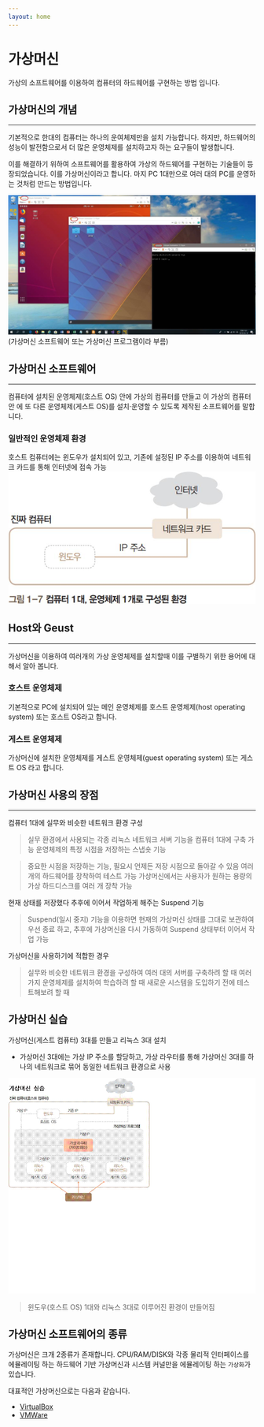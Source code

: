 ```yaml
---
layout: home
---
```

# 가상머신
가상의 소프트웨어를 이용하여 컴퓨터의 하드웨어를 구현하는 방법 입니다.



## 가상머신의 개념
---
기본적으로 한대의 컴퓨터는 하나의 운여체제만을 설치 가능합니다. 하지만, 하드웨어의 성능이 발전함으로서 더 많은 운영체제를 설치하고자 하는 요구들이 발생합니다.  

이를 해결하기 위하여 소프트웨어를 활용하여 가상의 하드웨어를 구현하는 기술들이 등장되었습니다. 이를 가상머신이라고 합니다. 마지 PC 1대만으로 여러 대의 PC를 운영하는 것처럼 만드는 방법입니다.

![img](../img/clip_image027.jpg)(가상머신 소프트웨어 또는 가상머신 프로그램이라 부름)



## 가상머신 소프트웨어
---
컴퓨터에 설치된 운영체제(호스트 OS) 안에 가상의 컴퓨터를 만들고 이 가상의 컴퓨터 안 에 또 다른 운영체제(게스트 OS)를 설치·운영할 수 있도록 제작된 소프트웨어를 말합니다.

### 일반적인 운영체제 환경
호스트 컴퓨터에는 윈도우가 설치되어 있고, 기존에 설정된 IP 주소를 이용하여 네트워크 카드를 통해 인터넷에 접속 가능
![img](../img/clip_image029.jpg)


## Host와 Geust
---
가상머신을 이용하여 여러개의 가상 운영체제를 설치할때 이를 구별하기 위한 용어에 대해서 알아 봅니다.

### 호스트 운영체제
기본적으로 PC에 설치되어 있는 메인 운영체제를 호스트 운영체제(host operating system) 또는 호스트 OS라고 합니다.  

### 게스트 운영체제
가상머신에 설치한 운영체제를 게스트 운영체제(guest operating system) 또는 게스트 OS 라고 합니다.




## 가상머신 사용의 장점
---
컴퓨터 1대에 실무와 비슷한 네트워크 환경 구성

> 실무 환경에서 사용되는 각종 리눅스 네트워크 서버 기능을 컴퓨터 1대에 구축 가능
운영체제의 특정 시점을 저장하는 스냅숏 기능

> 중요한 시점을 저장하는 기능, 필요시 언제든 저장 시점으로 돌아갈 수 있음
여러 개의 하드웨어를 장착하여 테스트 가능
> 가상머신에서는 사용자가 원하는 용량의 가상 하드디스크를 여러 개 장착 가능

현재 상태를 저장했다 추후에 이어서 작업하게 해주는 Suspend 기능
> Suspend(일시 중지) 기능을 이용하면 현재의 가상머신 상태를 그대로 보관하여 우선 종료 하고, 추후에 가상머신을 다시 가동하여 Suspend 상태부터 이어서 작업 가능

가상머신을 사용하기에 적합한 경우
> 실무와 비슷한 네트워크 환경을 구성하여 여러 대의 서버를 구축하려 할 때
> 여러 가지 운영체제를 설치하여 학습하려 할 때
> 새로운 시스템을 도입하기 전에 테스트해보려 할 때



## 가상머신 실습
가상머신(게스트 컴퓨터) 3대를 만들고 리눅스 3대 설치  

* 가상머신 3대에는 가상 IP 주소를 할당하고, 가상 라우터를 통해 가상머신 3대를 하나의 네트워크로 묶어 동일한 네트워크 환경으로 사용

![img](../img/clip_image031.gif)

> 윈도우(호스트 OS) 1대와 리눅스 3대로 이루어진 환경이 만들어짐




## 가상머신 소프트웨어의 종류
가상머신은 크개 2종류가 존재합니다. CPU/RAM/DISK와 각종 물리적 인터페이스를 에뮬레이팅 하는 하드웨어 기반 가상머신과 시스템 커널만을 에뮬레이팅 하는 `가상화`가 있습니다.  

대표적인 가상머신으로는 다음과 같습니다.
* [VirtualBox](virtualbox)
* [VMWare](vmware)



